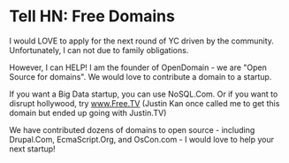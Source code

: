 # Tell HN: Free Domains

I would LOVE to apply for the next round of YC driven by the community. Unfortunately, I can not due to family obligations.<p>However, I can HELP!
I am the founder of OpenDomain - we are &quot;Open Source for domains&quot;.  We would love to contribute a domain to a startup.<p>If you want a Big Data startup, you can use NoSQL.Com.  Or if you want to disrupt hollywood, try www.Free.TV (Justin Kan once called me to get this domain but ended up going with Justin.TV)<p>We have contributed dozens of domains to open source - including Drupal.Com, EcmaScript.Org, and OsCon.com - I would love to help your next startup!
